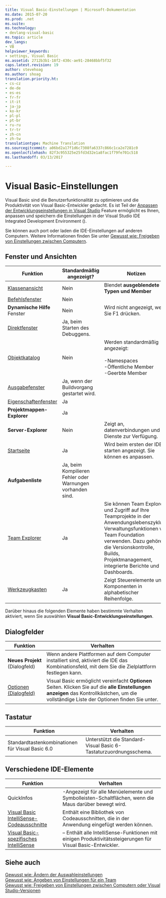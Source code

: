 ```yaml
---
title: Visual Basic-Einstellungen | Microsoft-Dokumentation
ms.date: 2015-07-20
ms.prod: .net
ms.suite: 
ms.technology:
- devlang-visual-basic
ms.topic: article
dev_langs:
- VB
helpviewer_keywords:
- settings, Visual Basic
ms.assetid: 2712b3b1-18f2-430c-ae91-28468bbf5f32
caps.latest.revision: 19
author: stevehoag
ms.author: shoag
translation.priority.ht:
- cs-cz
- de-de
- es-es
- fr-fr
- it-it
- ja-jp
- ko-kr
- pl-pl
- pt-br
- ru-ru
- tr-tr
- zh-cn
- zh-tw
translationtype: Machine Translation
ms.sourcegitcommit: a06bd2a17f1d6c7308fa6337c866c1ca2e7281c0
ms.openlocfilehash: 82f3c955325e25fd3d32e1a8fac1f79fe701c518
ms.lasthandoff: 03/13/2017

---
```

# <a name="visual-basic-settings"></a>Visual Basic-Einstellungen
Visual Basic sind die Benutzerfunktionalität zu optimieren und die Produktivität von Visual Basic-Entwickler gedacht. Es ist Teil der [Anpassen der Entwicklungseinstellungen in Visual Studio](http://msdn.microsoft.com/en-us/22c4debb-4e31-47a8-8f19-16f328d7dcd3) Feature ermöglicht es Ihnen, anpassen und speichern die Einstellungen in der Visual Studio IDE Integrated Development Environment ().  
  
 Sie können auch port oder laden die IDE-Einstellungen auf anderen Computern. Weitere Informationen finden Sie unter [Gewusst wie: Freigeben von Einstellungen zwischen Computern](http://msdn.microsoft.com/en-us/1131fb10-35c1-42da-9cd8-91aa3235b882).  
  
## <a name="windows-and-views"></a>Fenster und Ansichten  
  
|Funktion|Standardmäßig angezeigt?|Notizen|  
|---|---|---|    
|[Klassenansicht](https://docs.microsoft.com/visualstudio/ide/viewing-the-structure-of-code)|Nein|Blendet **ausgeblendete Typen und Member**|  
|[Befehlsfenster](https://docs.microsoft.com/visualstudio/ide/reference/command-window)|Nein||  
|**Dynamische Hilfe** Fenster|Nein|Wird nicht angezeigt, wenn Sie F1 drücken.|  
|[Direktfenster](https://docs.microsoft.com/visualstudio/ide/reference/immediate-window)|Ja, beim Starten des Debuggens.||  
|[Objektkatalog](https://docs.microsoft.com/visualstudio/ide/viewing-the-structure-of-code)|Nein|Werden standardmäßig angezeigt:<br /><br /> -Namespaces<br />-Öffentliche Member<br />-Geerbte Member|  
|[Ausgabefenster](https://docs.microsoft.com/visualstudio/ide/reference/output-window)|Ja, wenn der Buildvorgang gestartet wird.||  
|[Eigenschaftenfenster](https://docs.microsoft.com/visualstudio/ide/reference/properties-window)|Ja||  
|**Projektmappen-Explorer**|Ja||  
|**Server-Explorer**|Nein|Zeigt an, datenverbindungen und Dienste zur Verfügung.|  
|[Startseite](https://docs.microsoft.com/visualstudio/ide/customizing-the-start-page-for-visual-studio)|Ja|Wird beim ersten der IDE starten angezeigt. Sie können es anpassen.|  
|**Aufgabenliste**|Ja, beim Kompilieren Fehler oder Warnungen vorhanden sind.||  
|[Team Explorer](http://msdn.microsoft.com/library/1372e56c-b34f-42c2-b72c-94b57620c75c)|Ja|Sie können Team Explorer und Zugriff auf Ihre Teamprojekte in der Anwendungslebenszyklus-Verwaltungsfunktionen von Team Foundation verwenden. Dazu gehören die Versionskontrolle, Builds, Projektmanagement, integrierte Berichte und Dashboards.|  
|[Werkzeugkasten](https://docs.microsoft.com/visualstudio/ide/reference/toolbox)|Ja|Zeigt Steuerelemente und Komponenten in alphabetischer Reihenfolge.|  
  
 Darüber hinaus die folgenden Elemente haben bestimmte Verhalten aktiviert, wenn Sie auswählen **Visual Basic-Entwicklungseinstellungen**.  
  
## <a name="dialog-boxes"></a>Dialogfelder  
  
|Funktion|Verhalten|
|---|---|  
|**Neues Projekt** (Dialogfeld)|Wenn andere Plattformen auf dem Computer installiert sind, aktiviert die IDE das Kombinationsfeld, mit dem Sie die Zielplattform festlegen kann.|  
|[Optionen (Dialogfeld)](https://docs.microsoft.com/visualstudio/ide/reference/options-dialog-box-visual-studio)|Visual Basic ermöglicht vereinfacht **Optionen** Seiten. Klicken Sie auf die **alle Einstellungen anzeigen** das Kontrollkästchen, um die vollständige Liste der Optionen finden Sie unter.|  
  
## <a name="keyboard"></a>Tastatur  
  
|Funktion|Verhalten|  
|---|---|  
|Standardtastenkombinationen für Visual Basic 6.0|Unterstützt die Standard-Visual Basic 6-Tastaturzuordnungsschema.|  
  
## <a name="miscellaneous-ide-elements"></a>Verschiedene IDE-Elemente  
  
|Funktion|Verhalten|  
|---|---|  
|QuickInfos|-Angezeigt für alle Menüelemente und Symbolleisten-Schaltflächen, wenn die Maus darüber bewegt wird.|  
|[Visual Basic IntelliSense-Codeausschnitte](../../../visual-basic/developing-apps/using-ide/intellisense-code-snippets.md)|Enthält eine Bibliothek von Codeausschnitten, die in der Anwendung eingefügt werden können.|  
|[Visual Basic-spezifisches IntelliSense](https://docs.microsoft.com/visualstudio/ide/visual-basic-specific-intellisense)|– Enthält alle IntelliSense-Funktionen mit einigen Produktivitätssteigerungen für Visual Basic-Entwickler.|  
  
## <a name="see-also"></a>Siehe auch  
 [Gewusst wie: Ändern der Auswahleinstellungen](http://msdn.microsoft.com/en-us/ec70b520-a3e3-43c9-929b-bdc732cd2147)   
 [Gewusst wie: Angeben von Einstellungen für ein Team](http://msdn.microsoft.com/en-us/89eeee3d-dd5e-4815-a45b-c48add63a8aa)   
 [Gewusst wie: Freigeben von Einstellungen zwischen Computern oder Visual Studio-Versionen](http://msdn.microsoft.com/en-us/1131fb10-35c1-42da-9cd8-91aa3235b882)
